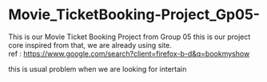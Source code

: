 # Movie_TicketBooking-Project_Gp05-
This is our Movie Ticket Booking Project from Group 05
this is our project core inspired from that, we are already using site.   
ref : https://www.google.com/search?client=firefox-b-d&q=bookmyshow

this is usual problem when we are looking for intertain 
